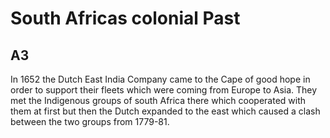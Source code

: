 # South Africas colonial Past

## A3
In 1652 the Dutch East India Company came to the Cape of good hope in order to support their fleets which were coming from Europe to Asia.
They met the Indigenous groups of south Africa there which cooperated with them at first but then the Dutch expanded to the east which caused a clash between the two groups 
from 1779-81.
